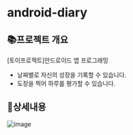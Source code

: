 # android-diary
## 📚**프로젝트 개요**

[토이프로젝트]안드로이드 앱 프로그래밍

- 날짜별로 자신의 성장을 기록할 수 있습니다.
- 도장을 찍어 하루를 평가할 수 있습니다.

## 📱상세내용
![image](https://github.com/hyeonjinan096/android-diary/assets/107539614/4cb75eb7-5148-47f0-8cfc-5b400d841d8a)
